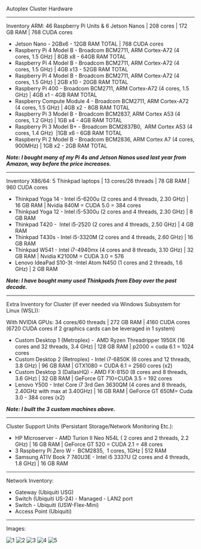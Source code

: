 Autoplex Cluster Hardware

----------------------------------------------------------------------------------------
Inventory ARM: 46 Raspberry Pi Units & 6 Jetson Nanos | 208 cores | 172 GB RAM | 768 CUDA cores

  - Jetson Nano - 2GBx6 - 12GB RAM TOTAL | 768 CUDA cores
  - Raspberry Pi 4 Model B - Broadcom BCM2711, ARM Cortex-A72 (4 cores, 1.5 GHz) | 8GB x8 - 64GB RAM TOTAL
  - Raspberry Pi 4 Model B - Broadcom BCM2711, ARM Cortex-A72 (4 cores, 1.5 GHz) | 4GB x13 - 52GB RAM TOTAL
  - Raspberry Pi 4 Model B - Broadcom BCM2711, ARM Cortex-A72 (4 cores, 1.5 GHz) | 2GB x10 - 20GB RAM TOTAL
  - Raspberry Pi 400 - Broadcom BCM2711, ARM Cortex-A72 (4 cores, 1.5 GHz) | 4GB x1 - 4GB RAM TOTAL
  - Raspberry Compute Module 4 - Broadcom BCM2711, ARM Cortex-A72 (4 cores, 1.5 GHz) | 4GB x2 - 8GB RAM TOTAL
  - Raspberry Pi 3 Model B - Broadcom BCM2837, ARM Cortex A53 (4 cores, 1.2 GHz) | 1GB x4 - 4GB RAM TOTAL
  - Raspberry Pi 3 Model B+ - Broadcom BCM2837B0,  ARM Cortex A53 (4 cores, 1.4 GHz)  |1GB x6 - 6GB RAM TOTAL
  - Raspberry Pi 2 Model B - Broadcom BCM2836, ARM Cortex A7 (4 cores, 900MHz) | 1GB x2 - 2GB RAM TOTAL

***Note: I bought many of my Pi 4s and Jetson Nanos used last year from Amazon, way before the price increases.***

----------------------------------------------------------------------------------------
Inventory X86/64: 5 Thinkpad laptops | 13 cores/26 threads | 78 GB RAM | 960 CUDA cores

  - Thinkpad Yoga 14 - Intel i5-6200u (2 cores and 4 threads, 2.30 GHz) | 16 GB RAM | Nvidia 840M = CUDA 5.0 = 384 cores
  - Thinkpad Yoga 12 - Intel i5-5300u (2 cores and 4 threads, 2.30 GHz) | 8 GB RAM
  - Thinkpad T420 -  Intel i5-2520 (2 cores and 4 threads, 2.50 GHz) | 4 GB RAM
  - Thinkpad T430s - Intel i5-3320M (2 cores and 4 threads, 2.60 GHz) | 16 GB RAM
  - Thinkpad W541 - Intel i7-4940mx (4 cores and 8 threads, 3.10 GHz) | 32 GB RAM | Nvidia K2100M = CUDA 3.0 = 576
  - Lenovo IdeaPad S10-3t -Intel Atom N450 (1 cores and 2 threads, 1.6 GHz) | 2 GB RAM

***Note: I have bought many used Thinkpads from Ebay over the past decade.***

----------------------------------------------------------------------------------------
Extra Inventory for Cluster (if ever needed via Windows Subsystem for Linux (WSL)):

With NVIDIA GPUs: 34 cores/60 threads | 272 GB RAM | 4160 CUDA cores (6720 CUDA cores if 2 graphics cards can be leveraged in 1 system)
  - Custom Desktop 1 (Metroplex) -  AMD Ryzen Threadripper 1950X (16 cores and 32 threads, 3.4 GHz) | 128 GB RAM | p2000 = cuda 6.1 = 1024 cores
  - Custom Desktop 2 (Retroplex) - Intel i7-6850K (6 cores and 12 threads, 3.8 GHz) | 96 GB RAM | GTX1080 = CUDA 6.1 = 2560 cores (x2)
  - Custom Desktop 3 (DallasHQ) - AMD FX-8150 (8 cores and 8 threads,  3.6 GHz) | 32 GB RAM | GeForce GT 710=CUDA 3.5 = 192 cores
  - Lenovo Y500 - Intel Core i7 3rd Gen 3630QM (4 cores and 8 threads, 2.40GHz with max at 3.40GHz) | 16 GB RAM | GeForce GT 650M= Cuda 3.0 - 384 cores (x2)

***Note: I built the 3 custom machines above.***

----------------------------------------------------------------------------------------
Cluster Support Units (Persistant Storage/Network Monitoring Etc.):
  - HP Microserver - AMD Turion II Neo N54L ( 2 cores and 2 threads, 2.2 GHz) | 16 GB RAM | GeForce GT 520 = CUDA 2.1 = 48 cores
  - 3 Raspberry Pi Zero W -  BCM2835,  1 cores, 1GHz | 512 RAM
  - Samsung ATIV Book 7 740U3E - Intel i5 3337U (2 cores and 4 threads, 1.8 GHz) | 16 GB RAM

----------------------------------------------------------------------------------------
Network Inventory:

  - Gateway (Ubiquiti USG)
  - Switch (Ubiquiti US-24) - Managed - LAN2 port 
  - Switch - Ubiquiti (USW-Flex-Mini) 
  - Access Point (Ubiquiti)

----------------------------------------------------------------------------------------
Images:

![1](https://github.com/antoinesylvia/Think-Pi-Nano-Cluster/blob/main/hardware_info/1a.jpg)
![2](https://github.com/antoinesylvia/Think-Pi-Nano-Cluster/blob/main/hardware_info/2a.jpg)
![3](https://github.com/antoinesylvia/Think-Pi-Nano-Cluster/blob/main/hardware_info/3a.jpg)
![4](https://github.com/antoinesylvia/Think-Pi-Nano-Cluster/blob/main/hardware_info/4a.jpg)
![5](https://github.com/antoinesylvia/Think-Pi-Nano-Cluster/blob/main/hardware_info/5a.jpg)
